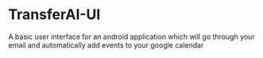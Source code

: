 # TransferAI-UI
A basic user interface for an android application which will go through your email and automatically add events to your google calendar
